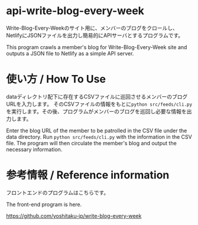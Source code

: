 # api-write-blog-every-week

Write-Blog-Every-Weekのサイト用に、メンバーのブログをクロールし、NetlifyにJSONファイルを出力し簡易的にAPIサーバとするプログラムです。

This program crawls a member's blog for Write-Blog-Every-Week site and outputs a JSON file to Netlify as a simple API server.

# 使い方 / How To Use

dataディレクトリ配下に存在するCSVファイルに巡回させるメンバーのブログURLを入力します。
そのCSVファイルの情報をもとに`python src/feeds/cli.py`を実行します。その後、プログラムがメンバーのブログを巡回し必要な情報を出力します。

Enter the blog URL of the member to be patrolled in the CSV file under the data directory.
Run `python src/feeds/cli.py` with the information in the CSV file. The program will then circulate the member's blog and output the necessary information.

# 参考情報 / Reference information
フロントエンドのプログラムはこちらです。

The front-end program is here.

https://github.com/yoshitaku-jp/write-blog-every-week